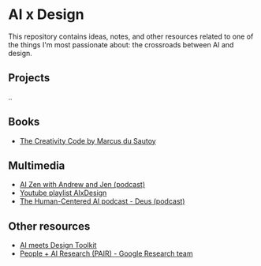 # AI x Design
This repository contains ideas, notes, and other resources related to one of the things I'm most passionate about: the crossroads between AI and design. 


## Projects
..

## Books
* [The Creativity Code by Marcus du Sautoy](https://www.goodreads.com/book/show/43382084-the-creativity-code)

## Multimedia
* [AI Zen with Andrew and Jen (podcast)](https://podcasts.google.com/feed/aHR0cHM6Ly9wb2RjYXN0LnJzcy5jb20vYWl6ZW4vZmVlZC54bWw)
* [Youtube playlist AIxDesign](https://www.youtube.com/playlist?list=PLUW5utnrTMQc2VMdpf8cPz9qQpHGWL-iu)
* [The Human-Centered AI podcast - Deus (podcast)](https://open.spotify.com/show/2hMsR7Tfem7yXxV9fekyj7?si=w6_LD34vR4WV1GATRcKjSw)

## Other resources
* [AI meets Design Toolkit](https://aimeets.design/)
* [People + AI Research (PAIR) - Google Research team](https://pair.withgoogle.com/)
